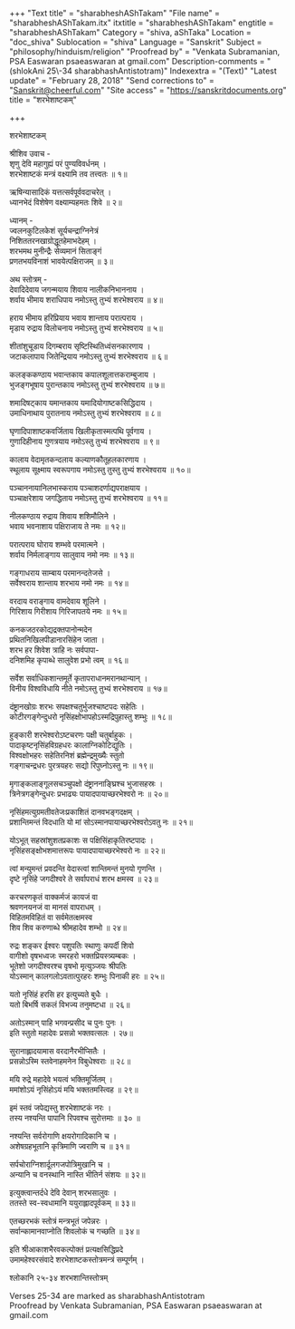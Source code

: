 +++
"Text title" = "sharabheshAShTakam"
"File name" = "sharabheshAShTakam.itx"
itxtitle = "sharabheshAShTakam"
engtitle = "sharabheshAShTakam"
Category = "shiva, aShTaka"
Location = "doc_shiva"
Sublocation = "shiva"
Language = "Sanskrit"
Subject = "philosophy/hinduism/religion"
"Proofread by" = "Venkata Subramanian, PSA Easwaran psaeaswaran at gmail.com"
Description-comments = "(shlokAni 25\\-34 sharabhashAntistotram)"
Indexextra = "(Text)"
"Latest update" = "February 28, 2018"
"Send corrections to" = "Sanskrit@cheerful.com"
"Site access" = "https://sanskritdocuments.org"
title = "शरभेशाष्टकम्"

+++
  
 शरभेशाष्टकम्   
  
श्रीशिव उवाच -  
शृणु देवि महागुह्यं परं पुण्यविवर्धनम् ।  
शरभेशाष्टकं मन्त्रं वक्ष्यामि तव तत्त्वतः ॥ १॥  
  
ऋषिन्यासादिकं यत्तत्सर्वपूर्ववदाचरेत् ।  
ध्यानभेदं विशेषेण वक्ष्याम्यहमतः शिवे ॥ २॥  
  
ध्यानम् -  
ज्वलनकुटिलकेशं सूर्यचन्द्राग्निनेत्रं  
     निशिततरनखाग्रोद्धूतहेमाभदेहम् ।  
शरभमथ मुनीन्द्रैः सेव्यमानं सिताङ्गं  
     प्रणतभयविनाशं भावयेत्पक्षिराजम् ॥ ३॥  
  
अथ स्तोत्रम् -  
देवादिदेवाय जगन्मयाय शिवाय नालीकनिभाननाय ।  
शर्वाय भीमाय शराधिपाय नमोऽस्तु तुभ्यं शरभेश्वराय ॥ ४॥  
  
हराय भीमाय हरिप्रियाय भवाय शान्ताय परात्पराय ।  
मृडाय रुद्राय विलोचनाय नमोऽस्तु तुभ्यं शरभेश्वराय ॥ ५॥  
  
शीतांशुचूडाय दिगम्बराय सृष्टिस्थितिध्वंसनकारणाय ।  
जटाकलापाय जितेन्द्रियाय नमोऽस्तु तुभ्यं शरभेश्वराय ॥ ६॥  
  
कलङ्ककण्ठाय भवान्तकाय कपालशूलात्तकराम्बुजाय ।  
भुजङ्गभूषाय पुरान्तकाय नमोऽस्तु तुभ्यं शरभेश्वराय ॥ ७॥  
  
शमादिषट्काय यमान्तकाय यमादियोगाष्टकसिद्धिदाय ।  
उमाधिनाथाय पुरातनाय नमोऽस्तु तुभ्यं शरभेश्वराय ॥ ८॥  
  
घृणादिपाशाष्टकवर्जिताय खिलीकृतास्मत्पथि पूर्वगाय ।  
गुणादिहीनाय गुणत्रयाय नमोऽस्तु तुभ्यं शरभेश्वराय ॥ ९॥  
  
कालाय वेदामृतकन्दलाय कल्याणकौतूहलकारणाय ।  
स्थूलाय सूक्ष्माय स्वरूपगाय नमोऽस्तु तुस्तु तुभ्यं शरभेश्वराय ॥ १०॥  
  
पञ्चाननायानिलभास्कराय पञ्चाशदर्णाद्यपराक्षयाय ।  
पञ्चाक्षरेशाय जगद्धिताय नमोऽस्तु तुभ्यं शरभेश्वराय ॥ ११॥  
  
नीलकण्ठाय रुद्राय शिवाय शशिमौलिने ।  
भवाय भवनाशाय पक्षिराजाय ते नमः ॥ १२॥  
  
परात्पराय घोराय शम्भवे परमात्मने ।  
शर्वाय निर्मलाङ्गाय सालुवाय नमो नमः ॥ १३॥  
  
गङ्गाधराय साम्बाय परमानन्दतेजसे ।  
सर्वेश्वराय शान्ताय शरभाय नमो नमः ॥ १४॥  
  
वरदाय वराङ्गाय वामदेवाय शूलिने ।  
गिरिशाय गिरीशाय गिरिजापतये नमः ॥ १५॥  
  
कनकजठरकोद्यद्रक्तपानोन्मदेन  
     प्रथितनिखिलपीडानारसिंहेन जाता ।  
शरभ हर शिवेश त्राहि नः सर्वपापा-  
     दनिशमिह कृपाब्धे सालुवेश प्रभो त्वम् ॥ १६॥  
  
सर्वेश सर्वाधिकशान्तमूर्ते कृतापराधानमरानथान्यान् ।  
विनीय विश्वविधायि नीते नमोऽस्तु तुभ्यं शरभेश्वराय ॥ १७॥  
  
दंष्ट्रानखोग्रः शरभः सपक्षश्चतुर्भुजश्चाष्टपदः सहेतिः ।  
कोटीरगङ्गेन्दुधरो नृसिंहक्षोभापहोऽस्मद्रिपुहास्तु शम्भुः ॥ १८॥  
  
हुङ्कारी शरभेश्वरोऽष्टचरणः पक्षी चतुर्बाहुकः ।  
पादाकृष्टनृसिंहविग्रहधरः कालाग्निकोटिद्युतिः ।  
विश्वक्षोभहरः सहेतिरनिशं ब्रह्मेन्द्रमुख्यैः स्तुतो  
गङ्गाचन्द्रधरः पुरत्रयहरः सद्यो रिपुघ्नोऽस्तु नः ॥ १९॥  
  
मृगाङ्कलाङ्गूलसचञ्चुपक्षो दंष्ट्राननाङ्घ्रिश्च भुजासहस्रः ।  
त्रिनेत्रगङ्गेन्दुधरः प्रभाढ्यः पायादपायाच्छरभेश्वरो नः ॥ २०॥  
  
नृसिंहमत्युग्रमतीवतेजःप्रकाशितं दानवभङ्गदक्षम् ।  
प्रशान्तिमन्तं विदधाति यो मां सोऽस्मानपायाच्छरभेश्वरोऽवतु नः ॥ २१॥  
  
योऽभूत् सहस्रांशुशतप्रकाशः स पक्षिसिंहाकृतिरष्टपादः ।  
नृसिंहसङ्क्षोभशमात्तरूपः पायादपायाच्छरभेश्वरो नः ॥ २२॥  
  
त्वां मन्युमन्तं प्रवदन्ति वेदास्त्वां शान्तिमन्तं मुनयो गृणन्ति ।  
दृष्टे नृसिंहे जगदीश्वरे ते सर्वापराधं शरभ क्षमस्व ॥ २३॥  
  
करचरणकृतं वाक्कर्मजं कायजं वा  
     श्रवणनयनजं वा मानसं वापराधम् ।  
विहितमविहितं वा सर्वमेतत्क्षमस्व  
     शिव शिव करुणाब्धे श्रीमहादेव शम्भो ॥ २४॥  
  
रुद्रः शङ्कर ईश्वरः पशुपतिः स्थाणुः कपर्दी शिवो  
     वागीशो वृषभध्वजः स्मरहरो भक्तप्रियस्त्र्यम्बकः ।  
भूतेशो जगदीश्वरश्च वृषभो मृत्युञ्जयः श्रीपतिः  
     योऽस्मान् कालगलोऽवतात्पुरहरः शम्भुः पिनाकी हरः ॥ २५॥  
  
यतो नृसिंहं हरसि हर इत्युच्यते बुधैः ।  
यतो बिभर्षि सकलं विभज्य तनुमष्टधा ॥ २६॥  
  
अतोऽस्मान् पाहि भगवन्प्रसीद च पुनः पुनः ।  
इति स्तुतो महादेवः प्रसन्नो भक्तवत्सलः । २७॥  
  
सुरानाह्लादयामास वरदानैरभीप्सितैः ।  
प्रसन्नोऽस्मि स्तवेनाहमनेन विबुधेश्वराः ॥ २८॥  
  
मयि रुद्रे महादेवे भयत्वं भक्तिमूर्जितम् ।  
ममांशोऽयं नृसिंहोऽयं मयि भक्ततमस्त्विह ॥ २९॥  
  
इमं स्तवं जपेद्यस्तु शरभेशाष्टकं नरः ।  
तस्य नश्यन्ति पापानि रिपवश्च सुरोत्तमाः ॥ ३० ॥  
  
नश्यन्ति सर्वरोगाणि क्षयरोगादिकानि च ।  
अशेषग्रहभूतानि कृत्रिमाणि ज्वराणि च ॥ ३१॥  
  
सर्पचोराग्निशार्दूलगजपोत्रिमुखानि च ।  
अन्यानि च वनस्थानि नास्ति भीतिर्न संशयः ॥ ३२॥  
  
इत्युक्त्वान्तर्दधे देवि देवान् शरभसालुवः ।  
ततस्ते स्व-स्वधामानि ययुराह्लादपूर्वकम् ॥ ३३॥  
  
एतच्छरभकं स्तोत्रं मन्त्रभूतं जपेन्नरः ।  
सर्वान्कामानवाप्नोति शिवलोकं च गच्छति ॥ ३४॥  
  
इति श्रीआकाशभैरवकल्पोक्तं प्रत्यक्षसिद्धिप्रदे  
उमामहेश्वरसंवादे शरभेशाष्टकस्तोत्रमन्त्रं सम्पूर्णम् ।  
  
श्लोकानि २५-३४ शरभशान्तिस्तोत्रम्  
  
  
Verses 25-34 are marked as sharabhashAntistotram  
Proofread by Venkata Subramanian, PSA Easwaran psaeaswaran at gmail.com  
  
